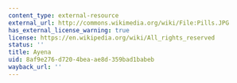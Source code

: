 ```yaml
---
content_type: external-resource
external_url: http://commons.wikimedia.org/wiki/File:Pills.JPG
has_external_license_warning: true
license: https://en.wikipedia.org/wiki/All_rights_reserved
status: ''
title: Ayena
uid: 8af9e276-d720-4bea-ae8d-359bad1babeb
wayback_url: ''
---
```

